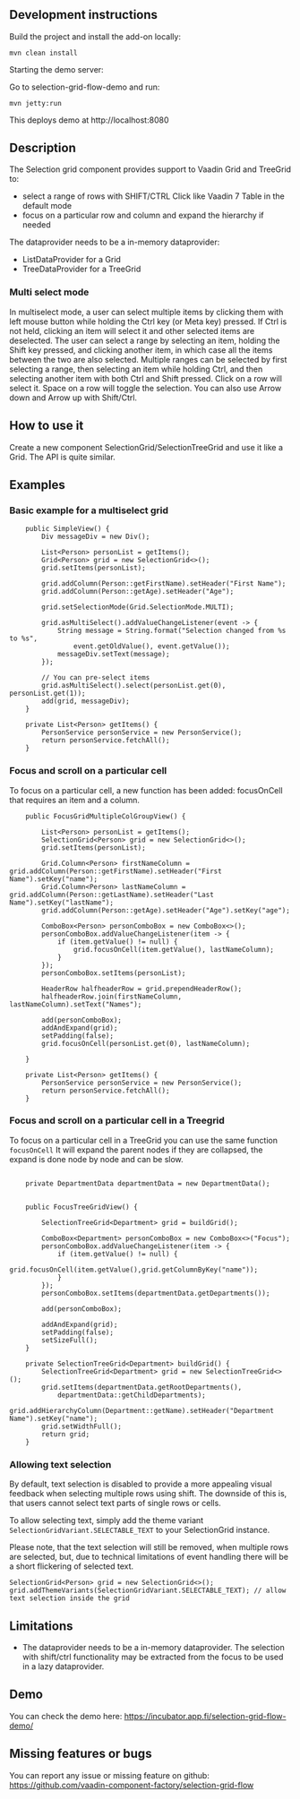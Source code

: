 # 


## Development instructions

Build the project and install the add-on locally:
```
mvn clean install
```
Starting the demo server:

Go to selection-grid-flow-demo and run:
```
mvn jetty:run
```

This deploys demo at http://localhost:8080

## Description 

The Selection grid component provides support to Vaadin Grid and TreeGrid to:
* select a range of rows with SHIFT/CTRL Click like Vaadin 7 Table in the default mode
* focus on a particular row and column and expand the hierarchy if needed

The dataprovider needs to be a in-memory dataprovider:
* ListDataProvider for a Grid
* TreeDataProvider for a TreeGrid


### Multi select mode 

In multiselect mode, a user can select multiple items by clicking them with left mouse button while holding the Ctrl key (or Meta key) pressed.
If Ctrl is not held, clicking an item will select it and other selected items are deselected.
The user can select a range by selecting an item, holding the Shift key pressed, and clicking another item, in which case all the items between the two are also selected.
Multiple ranges can be selected by first selecting a range, then selecting an item while holding Ctrl, and then selecting another item with both Ctrl and Shift pressed.
Click on a row will select it.
Space on a row will toggle the selection.
You can also use Arrow down and Arrow up with Shift/Ctrl. 

## How to use it

Create a new component SelectionGrid/SelectionTreeGrid and use it like a Grid. The API is quite similar.


## Examples

### Basic example for a multiselect grid

```
    public SimpleView() {
        Div messageDiv = new Div();

        List<Person> personList = getItems();
        Grid<Person> grid = new SelectionGrid<>();
        grid.setItems(personList);

        grid.addColumn(Person::getFirstName).setHeader("First Name");
        grid.addColumn(Person::getAge).setHeader("Age");

        grid.setSelectionMode(Grid.SelectionMode.MULTI);

        grid.asMultiSelect().addValueChangeListener(event -> {
            String message = String.format("Selection changed from %s to %s",
                event.getOldValue(), event.getValue());
            messageDiv.setText(message);
        });

        // You can pre-select items
        grid.asMultiSelect().select(personList.get(0), personList.get(1));
        add(grid, messageDiv);
    }

    private List<Person> getItems() {
        PersonService personService = new PersonService();
        return personService.fetchAll();
    }
```

### Focus and scroll on a particular cell

To focus on a particular cell, a new function has been added:
focusOnCell that requires an item and a column.

```
    public FocusGridMultipleColGroupView() {

        List<Person> personList = getItems();
        SelectionGrid<Person> grid = new SelectionGrid<>();
        grid.setItems(personList);

        Grid.Column<Person> firstNameColumn = grid.addColumn(Person::getFirstName).setHeader("First Name").setKey("name");
        Grid.Column<Person> lastNameColumn = grid.addColumn(Person::getLastName).setHeader("Last Name").setKey("lastName");
        grid.addColumn(Person::getAge).setHeader("Age").setKey("age");

        ComboBox<Person> personComboBox = new ComboBox<>();
        personComboBox.addValueChangeListener(item -> {
            if (item.getValue() != null) {
                grid.focusOnCell(item.getValue(), lastNameColumn);
            }
        });
        personComboBox.setItems(personList);

        HeaderRow halfheaderRow = grid.prependHeaderRow();
        halfheaderRow.join(firstNameColumn, lastNameColumn).setText("Names");

        add(personComboBox);
        addAndExpand(grid);
        setPadding(false);
        grid.focusOnCell(personList.get(0), lastNameColumn);

    }

    private List<Person> getItems() {
        PersonService personService = new PersonService();
        return personService.fetchAll();
    }
```

### Focus and scroll on a particular cell in a Treegrid

To focus on a particular cell in a TreeGrid you can use the same function `focusOnCell`
It will expand the parent nodes if they are collapsed, the expand is done node by node and can be slow.

```

    private DepartmentData departmentData = new DepartmentData();


    public FocusTreeGridView() {

        SelectionTreeGrid<Department> grid = buildGrid();

        ComboBox<Department> personComboBox = new ComboBox<>("Focus");
        personComboBox.addValueChangeListener(item -> {
            if (item.getValue() != null) {
                grid.focusOnCell(item.getValue(),grid.getColumnByKey("name"));
            }
        });
        personComboBox.setItems(departmentData.getDepartments());

        add(personComboBox);

        addAndExpand(grid);
        setPadding(false);
        setSizeFull();
    }

    private SelectionTreeGrid<Department> buildGrid() {
        SelectionTreeGrid<Department> grid = new SelectionTreeGrid<>();
        grid.setItems(departmentData.getRootDepartments(),
            departmentData::getChildDepartments);
        grid.addHierarchyColumn(Department::getName).setHeader("Department Name").setKey("name");
        grid.setWidthFull();
        return grid;
    }
```

### Allowing text selection
By default, text selection is disabled to provide a more appealing visual feedback when selecting multiple rows using shift. The downside of this is, that users cannot select text parts of single rows or cells. 

To allow selecting text, simply add the theme variant `SelectionGridVariant.SELECTABLE_TEXT` to your SelectionGrid instance. 

Please note, that the text selection will still be removed, when multiple rows are selected, but, due to technical limitations of event handling there will be a short flickering of selected text.

```
SelectionGrid<Person> grid = new SelectionGrid<>();
grid.addThemeVariants(SelectionGridVariant.SELECTABLE_TEXT); // allow text selection inside the grid
```

## Limitations

* The dataprovider needs to be a in-memory dataprovider. The selection with shift/ctrl functionality may be extracted from the focus to be used in a lazy dataprovider.

## Demo

You can check the demo here: https://incubator.app.fi/selection-grid-flow-demo/

## Missing features or bugs

You can report any issue or missing feature on github: https://github.com/vaadin-component-factory/selection-grid-flow
